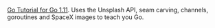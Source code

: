 [Go Tutorial for Go 1.11](https://getstream.io/blog/go-1-11-rocket-tutorial/). Uses the Unsplash API, seam carving, channels, goroutines and SpaceX images to teach you Go. 
